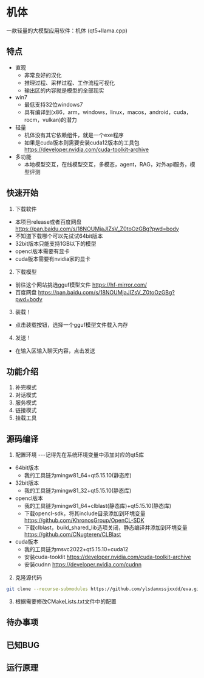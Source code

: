 # 机体
一款轻量的大模型应用软件：机体 (qt5+llama.cpp)

## 特点
- 直观
    - 非常良好的汉化
    - 推理过程、采样过程、工作流程可视化
    - 输出区的内容就是模型的全部现实
- win7
    - 最低支持32位windows7
    - 具有编译到(x86，arm，windows，linux，macos，android，cuda，rocm，vulkan)的潜力
- 轻量
    - 机体没有其它依赖组件，就是一个exe程序
    - 如果是cuda版本则需要安装cuda12版本的工具包 https://developer.nvidia.com/cuda-toolkit-archive
- 多功能
    - 本地模型交互，在线模型交互，多模态，agent，RAG，对外api服务，模型评测
## 快速开始
1. 下载软件
- 本项目release或者百度网盘 https://pan.baidu.com/s/18NOUMjaJIZsV_Z0toOzGBg?pwd=body
- 不知道下载哪个可以先试试64bit版本
- 32bit版本只能支持1GB以下的模型
- opencl版本需要有显卡
- cuda版本需要有nvidia家的显卡
2. 下载模型
- 前往这个网站挑选gguf模型文件 https://hf-mirror.com/
- 百度网盘 https://pan.baidu.com/s/18NOUMjaJIZsV_Z0toOzGBg?pwd=body
3. 装载！
- 点击装载按钮，选择一个gguf模型文件载入内存
4. 发送！
- 在输入区输入聊天内容，点击发送
## 功能介绍
1. 补完模式
2. 对话模式
3. 服务模式
4. 链接模式
5. 挂载工具
## 源码编译
1. 配置环境
---记得先在系统环境变量中添加对应的qt5库
- 64bit版本
    - 我的工具链为mingw81_64+qt5.15.10(静态库)
- 32bit版本
    - 我的工具链为mingw81_32+qt5.15.10(静态库)
- opencl版本
    - 我的工具链为mingw81_64+clblast(静态库)+qt5.15.10(静态库) 
    - 下载opencl-sdk，将其include目录添加到环境变量  https://github.com/KhronosGroup/OpenCL-SDK
    - 下载clblast，build_shared_lib选项关闭，静态编译并添加到环境变量 https://github.com/CNugteren/CLBlast   
- cuda版本
    - 我的工具链为msvc2022+qt5.15.10+cuda12
    - 安装cuda-tooklit https://developer.nvidia.com/cuda-toolkit-archive
    - 安装cudnn https://developer.nvidia.com/cudnn

2. 克隆源代码
```bash
git clone --recurse-submodules https://github.com/ylsdamxssjxxdd/eva.git
```
3. 根据需要修改CMakeLists.txt文件中的配置

## 待办事项
## 已知BUG
## 运行原理